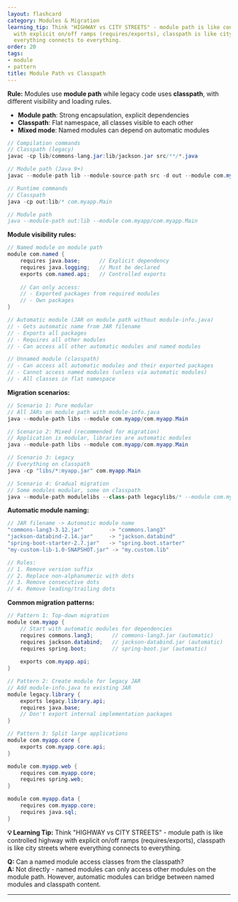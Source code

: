 ```yaml
---
layout: flashcard
category: Modules & Migration
learning_tip: Think "HIGHWAY vs CITY STREETS" - module path is like controlled highway
  with explicit on/off ramps (requires/exports), classpath is like city streets where
  everything connects to everything.
order: 20
tags:
- module
- pattern
title: Module Path vs Classpath
---
```



**Rule:** Modules use **module path** while legacy code uses **classpath**, with different visibility and loading rules.

- **Module path**: Strong encapsulation, explicit dependencies
- **Classpath**: Flat namespace, all classes visible to each other
- **Mixed mode**: Named modules can depend on automatic modules

```java
// Compilation commands
// Classpath (legacy)
javac -cp lib/commons-lang.jar:lib/jackson.jar src/**/*.java

// Module path (Java 9+)
javac --module-path lib --module-source-path src -d out --module com.myapp

// Runtime commands
// Classpath
java -cp out:lib/* com.myapp.Main

// Module path
java --module-path out:lib --module com.myapp/com.myapp.Main
```

**Module visibility rules:**
```java
// Named module on module path
module com.named {
    requires java.base;      // Explicit dependency
    requires java.logging;   // Must be declared
    exports com.named.api;   // Controlled exports
    
    // Can only access:
    // - Exported packages from required modules
    // - Own packages
}

// Automatic module (JAR on module path without module-info.java) 
// - Gets automatic name from JAR filename
// - Exports all packages
// - Requires all other modules
// - Can access all other automatic modules and named modules

// Unnamed module (classpath)
// - Can access all automatic modules and their exported packages
// - Cannot access named modules (unless via automatic modules)
// - All classes in flat namespace
```

**Migration scenarios:**
```java
// Scenario 1: Pure modular
// All JARs on module path with module-info.java
java --module-path libs --module com.myapp/com.myapp.Main

// Scenario 2: Mixed (recommended for migration)
// Application is modular, libraries are automatic modules
java --module-path libs --module com.myapp/com.myapp.Main

// Scenario 3: Legacy
// Everything on classpath
java -cp "libs/*:myapp.jar" com.myapp.Main

// Scenario 4: Gradual migration
// Some modules modular, some on classpath
java --module-path modulelibs --class-path legacylibs/* --module com.myapp/com.myapp.Main
```

**Automatic module naming:**
```java
// JAR filename -> Automatic module name
"commons-lang3-3.12.jar"        -> "commons.lang3"
"jackson-databind-2.14.jar"     -> "jackson.databind"
"spring-boot-starter-2.7.jar"   -> "spring.boot.starter"
"my-custom-lib-1.0-SNAPSHOT.jar" -> "my.custom.lib"

// Rules:
// 1. Remove version suffix
// 2. Replace non-alphanumeric with dots
// 3. Remove consecutive dots
// 4. Remove leading/trailing dots
```

**Common migration patterns:**
```java
// Pattern 1: Top-down migration
module com.myapp {
    // Start with automatic modules for dependencies
    requires commons.lang3;      // commons-lang3.jar (automatic)
    requires jackson.databind;   // jackson-databind.jar (automatic)
    requires spring.boot;        // spring-boot.jar (automatic)
    
    exports com.myapp.api;
}

// Pattern 2: Create module for legacy JAR
// Add module-info.java to existing JAR
module legacy.library {
    exports legacy.library.api;
    requires java.base;
    // Don't export internal implementation packages
}

// Pattern 3: Split large applications
module com.myapp.core {
    exports com.myapp.core.api;
}

module com.myapp.web {
    requires com.myapp.core;
    requires spring.web;
}

module com.myapp.data {
    requires com.myapp.core;
    requires java.sql;
}
```

**💡 Learning Tip:** Think "HIGHWAY vs CITY STREETS" - module path is like controlled highway with explicit on/off ramps (requires/exports), classpath is like city streets where everything connects to everything.

**Q:** Can a named module access classes from the classpath?  
**A:** Not directly - named modules can only access other modules on the module path. However, automatic modules can bridge between named modules and classpath content.

---
